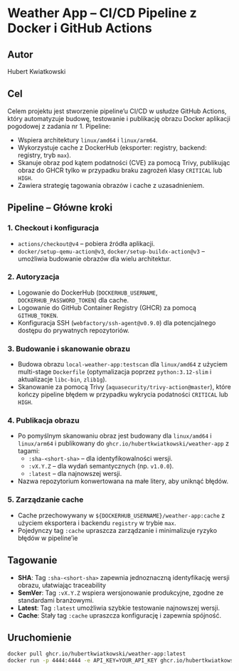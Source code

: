 # Weather App – CI/CD Pipeline z Docker i GitHub Actions

## Autor
Hubert Kwiatkowski

## Cel
Celem projektu jest stworzenie pipeline’u CI/CD w usłudze GitHub Actions, który automatyzuje budowę, testowanie i publikację obrazu Docker aplikacji pogodowej z zadania nr 1. Pipeline:
- Wspiera architektury `linux/amd64` i `linux/arm64`.
- Wykorzystuje cache z DockerHub (eksporter: registry, backend: registry, tryb `max`).
- Skanuje obraz pod kątem podatności (CVE) za pomocą Trivy, publikując obraz do GHCR tylko w przypadku braku zagrożeń klasy `CRITICAL` lub `HIGH`.
- Zawiera strategię tagowania obrazów i cache z uzasadnieniem.

## Pipeline – Główne kroki

### 1. Checkout i konfiguracja
- `actions/checkout@v4` – pobiera źródła aplikacji.
- `docker/setup-qemu-action@v3`, `docker/setup-buildx-action@v3` – umożliwia budowanie obrazów dla wielu architektur.

### 2. Autoryzacja
- Logowanie do DockerHub (`DOCKERHUB_USERNAME`, `DOCKERHUB_PASSWORD_TOKEN`) dla cache.
- Logowanie do GitHub Container Registry (GHCR) za pomocą `GITHUB_TOKEN`.
- Konfiguracja SSH (`webfactory/ssh-agent@v0.9.0`) dla potencjalnego dostępu do prywatnych repozytoriów.

### 3. Budowanie i skanowanie obrazu
- Budowa obrazu `local-weather-app:testscan` dla `linux/amd64` z użyciem multi-stage `Dockerfile` (optymalizacja poprzez `python:3.12-slim` i aktualizacje `libc-bin`, `zlib1g`).
- Skanowanie za pomocą Trivy (`aquasecurity/trivy-action@master`), które kończy pipeline błędem w przypadku wykrycia podatności `CRITICAL` lub `HIGH`.

### 4. Publikacja obrazu
- Po pomyślnym skanowaniu obraz jest budowany dla `linux/amd64` i `linux/arm64` i publikowany do `ghcr.io/hubertkwiatkowski/weather-app` z tagami:
  - `:sha-<short-sha>` – dla identyfikowalności wersji.
  - `:vX.Y.Z` – dla wydań semantycznych (np. `v1.0.0`).
  - `:latest` – dla najnowszej wersji.
- Nazwa repozytorium konwertowana na małe litery, aby uniknąć błędów.

### 5. Zarządzanie cache
- Cache przechowywany w `${DOCKERHUB_USERNAME}/weather-app:cache` z użyciem eksportera i backendu `registry` w trybie `max`.
- Pojedynczy tag `:cache` upraszcza zarządzanie i minimalizuje ryzyko błędów w pipeline’ie

## Tagowanie
- **SHA**: Tag `:sha-<short-sha>` zapewnia jednoznaczną identyfikację wersji obrazu, ułatwiając traceability
- **SemVer**: Tag `:vX.Y.Z` wspiera wersjonowanie produkcyjne, zgodne ze standardami branżowymi.
- **Latest**: Tag `:latest` umożliwia szybkie testowanie najnowszej wersji.
- **Cache**: Stały tag `:cache` upraszcza konfigurację i zapewnia spójność.

## Uruchomienie
```bash
docker pull ghcr.io/hubertkwiatkowski/weather-app:latest
docker run -p 4444:4444 -e API_KEY=YOUR_API_KEY ghcr.io/hubertkwiatkowski/weather-app:latest
